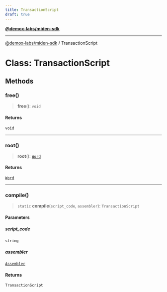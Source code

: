 ```yaml
---
title: TransactionScript
draft: true
---
```


[**@demox-labs/miden-sdk**](../index)

***

[@demox-labs/miden-sdk](../index) / TransactionScript

# Class: TransactionScript

## Methods

### free()

> **free**(): `void`

#### Returns

`void`

***

### root()

> **root**(): [`Word`](Word)

#### Returns

[`Word`](Word)

***

### compile()

> `static` **compile**(`script_code`, `assembler`): `TransactionScript`

#### Parameters

##### script\_code

`string`

##### assembler

[`Assembler`](Assembler)

#### Returns

`TransactionScript`
